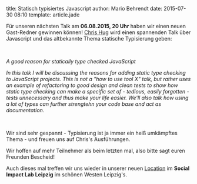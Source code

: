 title: Statisch typisiertes Javascript
author: Mario Behrendt
date: 2015-07-30 08:10
template: article.jade

Für unseren nächsten Talk am **06.08.2015, 20 Uhr** haben wir einen neuen Gast-Redner
gewinnen können! [Chris Hug](https://twitter.com/c089) wird einen spannenden
Talk über Javascript und das altbekannte Thema statische Typisierung geben:

<br/>

_A good reason for statically type checked JavaScript_

_In this talk I will be discussing the reasons for adding static type checking
to JavaScript projects.  This is not a "how to use tool X" talk, but rather
uses an example of refactoring to good design and clean tests to show how
static type checking can make a specific set of - tedious, easily forgotten -
tests unnecessary and thus make your life easier. We'll also talk how using a
lot of types can further strengtehn your code base and act as documentation._

<br/>

Wir sind sehr gespannt - Typisierung ist ja immer ein heiß umkämpftes Thema - und
freuen uns auf Chris's Ausführungen.

Wir hoffen auf mehr Teilnehmer als beim letzten mal, also bitte sagt euren
Freunden Bescheid!

Auch dieses mal treffen wir uns wieder in unserer neuen [Location](/location/) im
**Social Impact Lab Leipzig** im schönen Westen Leipzig's.
